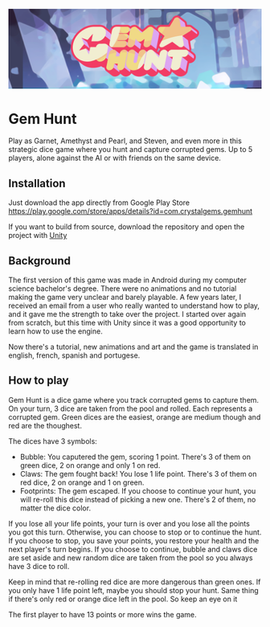 ![banner](docs/images/banner.png)

# Gem Hunt

Play as Garnet, Amethyst and Pearl, and Steven, and even more in this strategic
dice game where you hunt and capture corrupted gems. Up to 5 players, alone
against the AI or with friends on the same device.

## Installation

Just download the app directly from Google Play Store
https://play.google.com/store/apps/details?id=com.crystalgems.gemhunt

If you want to build from source, download the repository and open the project
with [Unity](https://unity.com/)

## Background

The first version of this game was made in Android during my computer science
bachelor's degree. There were no animations and no tutorial making the game very
unclear and barely playable. A few years later, I received an email from a user
who really wanted to understand how to play, and it gave me the strength to take
over the project. I started over again from scratch, but this time with Unity
since it was a good opportunity to learn how to use the engine.

Now there's a tutorial, new animations and art and the game is translated in
english, french, spanish and portugese.

## How to play

Gem Hunt is a dice game where you track corrupted gems to capture them. On your
turn, 3 dice are taken from the pool and rolled. Each represents a corrupted
gem. Green dices are the easiest, orange are medium though and red are the
thoughest.

The dices have 3 symbols:

- Bubble: You caputered the gem, scoring 1 point. There's 3 of them on green
dice, 2 on orange and only 1 on red.
- Claws: The gem fought back! You lose 1 life point. There's 3 of them on red
dice, 2 on orange and 1 on green.
- Footprints: The gem escaped. If you choose to continue your hunt, you will
re-roll this dice instead of picking a new one. There's 2 of them, no matter the
dice color.

If you lose all your life points, your turn is over and you lose all the points
you got this turn. Otherwise, you can choose to stop or to continue the hunt. If
you choose to stop, you save your points, you restore your health and the next
player's turn begins. If you choose to continue, bubble and claws dice are set
aside and new random dice are taken from the pool so you always have 3 dice to
roll.

Keep in mind that re-rolling red dice are more dangerous than green ones. If you
only have 1 life point left, maybe you should stop your hunt. Same thing if
there's only red or orange dice left in the pool. So keep an eye on it

The first player to have 13 points or more wins the game.
